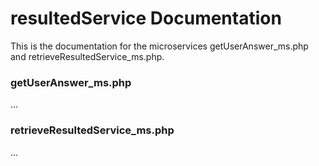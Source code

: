 # resultedService Documentation
This is the documentation for the microservices getUserAnswer_ms.php and retrieveResultedService_ms.php. 

### getUserAnswer_ms.php
...
### retrieveResultedService_ms.php
...